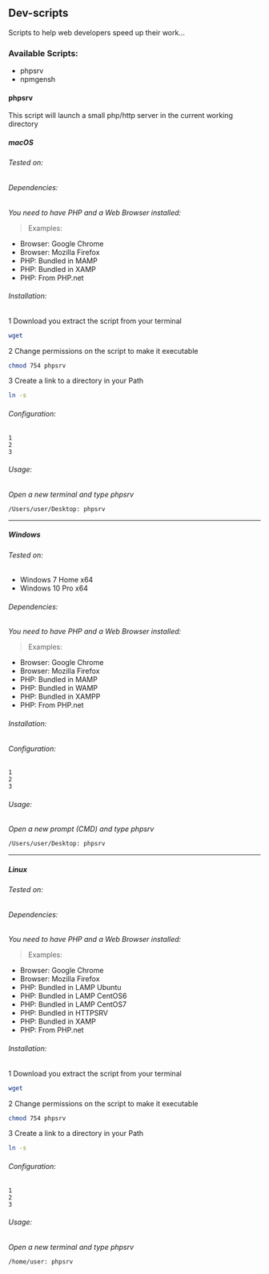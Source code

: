 ## Dev-scripts
Scripts to help web developers speed up their work...

### Available Scripts:
* phpsrv
* npmgensh

#### phpsrv
This script will launch a small php/http server in the current working directory

##### macOS

###### Tested on:

###### Dependencies:
_You need to have PHP and a Web Browser installed:_ 
> Examples:
- Browser: Google Chrome
- Browser: Mozilla Firefox
- PHP: Bundled in MAMP
- PHP: Bundled in XAMP
- PHP: From PHP.net

###### Installation:
1 Download you extract the script from your terminal
```BASH
wget
```
2 Change permissions on the script to make it executable
```BASH
chmod 754 phpsrv
```
3 Create a link to a directory in your Path
```BASH
ln -s
```
###### Configuration:
```
1
2
3
```
###### Usage:
_Open a new terminal and type phpsrv_
```BASH
/Users/user/Desktop: phpsrv
```
---
##### Windows

###### Tested on:
- Windows 7 Home x64
- Windows 10 Pro x64

###### Dependencies:
_You need to have PHP and a Web Browser installed:_ 
> Examples:
- Browser: Google Chrome
- Browser: Mozilla Firefox
- PHP: Bundled in MAMP
- PHP: Bundled in WAMP
- PHP: Bundled in XAMPP
- PHP: From PHP.net

###### Installation:

###### Configuration:
```
1
2
3
```
###### Usage:
_Open a new prompt (CMD) and type phpsrv_
```BASH
/Users/user/Desktop: phpsrv
```
---

##### Linux

###### Tested on:

###### Dependencies:
_You need to have PHP and a Web Browser installed:_ 
> Examples:
- Browser: Google Chrome
- Browser: Mozilla Firefox
- PHP: Bundled in LAMP Ubuntu
- PHP: Bundled in LAMP CentOS6
- PHP: Bundled in LAMP CentOS7
- PHP: Bundled in HTTPSRV
- PHP: Bundled in XAMP
- PHP: From PHP.net

###### Installation:
1 Download you extract the script from your terminal
```BASH
wget
```
2 Change permissions on the script to make it executable
```BASH
chmod 754 phpsrv
```
3 Create a link to a directory in your Path
```BASH
ln -s
```
###### Configuration:
```
1
2
3
```
###### Usage:
_Open a new terminal and type phpsrv_
```BASH
/home/user: phpsrv
```